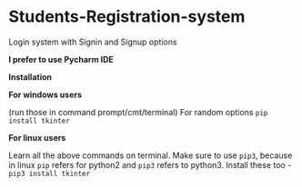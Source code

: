 # Students-Registration-system
Login system with Signin and Signup options

**I prefer to use Pycharm IDE**

**Installation**

**For windows users**

(run those in command prompt/cmt/terminal) For random options `pip install tkinter`

**For linux users**

Learn all the above commands on terminal. Make sure to use `pip3`, because in linux `pip` refers for python2 and `pip3` refers to python3. Install these too - `pip3 install tkinter`
